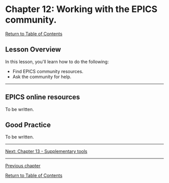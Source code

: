 # Chapter 12: Working with the EPICS community.

[Return to Table of Contents](README.md)

## Lesson Overview

In this lesson, you'll learn how to do the following:

* Find EPICS community resources.
* Ask the community for help.

---

## EPICS online resources

To be written.

## Good Practice

To be written.

<!-- fairly important part to guide collaborators; should include PV naming -->


---

[Next: Chapter 13 - Supplementary tools](chapter13.md)

---

[Previous chapter](chapter11.md)

[Return to Table of Contents](README.md)
